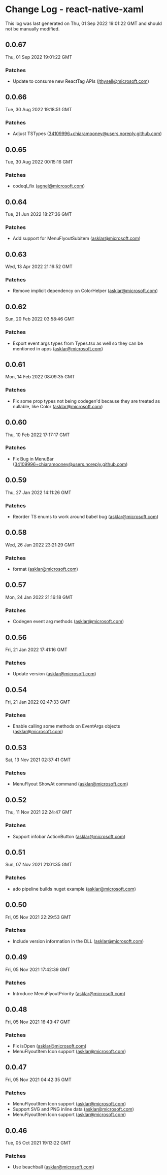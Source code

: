# Change Log - react-native-xaml

This log was last generated on Thu, 01 Sep 2022 19:01:22 GMT and should not be manually modified.

<!-- Start content -->

## 0.0.67

Thu, 01 Sep 2022 19:01:22 GMT

### Patches

- Update to consume new ReactTag APIs (jthysell@microsoft.com)

## 0.0.66

Tue, 30 Aug 2022 19:18:51 GMT

### Patches

- Adjust TSTypes (34109996+chiaramooney@users.noreply.github.com)

## 0.0.65

Tue, 30 Aug 2022 00:15:16 GMT

### Patches

- codeql_fix (agnel@microsoft.com)

## 0.0.64

Tue, 21 Jun 2022 18:27:36 GMT

### Patches

- Add support for MenuFlyoutSubitem (asklar@microsoft.com)

## 0.0.63

Wed, 13 Apr 2022 21:16:52 GMT

### Patches

- Remove implicit dependency on ColorHelper (asklar@microsoft.com)

## 0.0.62

Sun, 20 Feb 2022 03:58:46 GMT

### Patches

- Export event args types from Types.tsx as well so they can be mentioned in apps (asklar@microsoft.com)

## 0.0.61

Mon, 14 Feb 2022 08:09:35 GMT

### Patches

- Fix some prop types not being codegen'd because they are treated as nullable, like Color (asklar@microsoft.com)

## 0.0.60

Thu, 10 Feb 2022 17:17:17 GMT

### Patches

- Fix Bug in MenuBar (34109996+chiaramooney@users.noreply.github.com)

## 0.0.59

Thu, 27 Jan 2022 14:11:26 GMT

### Patches

- Reorder TS enums to work around babel bug (asklar@microsoft.com)

## 0.0.58

Wed, 26 Jan 2022 23:21:29 GMT

### Patches

- format (asklar@microsoft.com)

## 0.0.57

Mon, 24 Jan 2022 21:16:18 GMT

### Patches

- Codegen event arg methods (asklar@microsoft.com)

## 0.0.56

Fri, 21 Jan 2022 17:41:16 GMT

### Patches

- Update version (asklar@microsoft.com)

## 0.0.54

Fri, 21 Jan 2022 02:47:33 GMT

### Patches

- Enable calling some methods on EventArgs objects (asklar@microsoft.com)

## 0.0.53

Sat, 13 Nov 2021 02:37:41 GMT

### Patches

- MenuFlyout ShowAt command (asklar@microsoft.com)

## 0.0.52

Thu, 11 Nov 2021 22:24:47 GMT

### Patches

- Support infobar ActionButton (asklar@microsoft.com)

## 0.0.51

Sun, 07 Nov 2021 21:01:35 GMT

### Patches

- ado pipeline builds nuget example (asklar@microsoft.com)

## 0.0.50

Fri, 05 Nov 2021 22:29:53 GMT

### Patches

- Include version information in the DLL (asklar@microsoft.com)

## 0.0.49

Fri, 05 Nov 2021 17:42:39 GMT

### Patches

- Introduce MenuFlyoutPriority (asklar@microsoft.com)

## 0.0.48

Fri, 05 Nov 2021 16:43:47 GMT

### Patches

- Fix isOpen (asklar@microsoft.com)
- MenuFlyoutItem Icon support (asklar@microsoft.com)

## 0.0.47

Fri, 05 Nov 2021 04:42:35 GMT

### Patches

- MenuFlyoutItem Icon support (asklar@microsoft.com)
- Support SVG and PNG inline data (asklar@microsoft.com)
- MenuFlyoutItem Icon support (asklar@microsoft.com)

## 0.0.46

Tue, 05 Oct 2021 19:13:22 GMT

### Patches

- Use beachball (asklar@microsoft.com)
